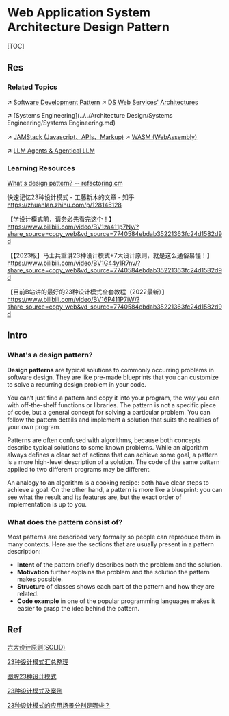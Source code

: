# Web Application System Architecture Design Pattern

[TOC]



## Res
### Related Topics
↗ [Software Development Pattern](../../../../Software%20Development%20Pattern/Software%20Development%20Pattern.md)
↗ [DS Web Services' Architectures](../../../../../🔑%20CS%20Core/🍕%20Computer%20Storage%20&%20Database%20Systems/Database%20Systems/DS%20Web%20Services'%20Architectures.md)

↗️ [Systems Engineering](../../Architecture Design/Systems Engineering/Systems Engineering.md)

↗ [JAMStack (Javascript、APIs、Markup)](../../🖥️%20Web%20FrontEnd%20Dev/JAMStack%20(Javascript、APIs、Markup)/JAMStack%20(Javascript、APIs、Markup).md)
↗ [WASM (WebAssembly)](../../🖥️%20Web%20FrontEnd%20Dev/🚜%20WASM%20(WebAssembly)/WASM%20(WebAssembly).md)

↗ [LLM Agents & Agentical LLM](../../../../../🧠%20Computing%20Methodologies/👽%20Artificial%20Intelligence/Natural%20Language%20Processing%20(NLP)%20&%20Computational%20Linguistics/🦑%20LLM%20(Large%20Language%20Model)/🚮%20LLM%20Applications%20&%20LLM-Driven%20Automation/🫣%20LLM%20Agents%20&%20Agentical%20LLM/LLM%20Agents%20&%20Agentical%20LLM.md)


### Learning Resources
[What's design pattern?  -- refactoring.cm](https://refactoring.guru/design-patterns/what-is-pattern)

快速记忆23种设计模式 - 工藤新木的文章 - 知乎 https://zhuanlan.zhihu.com/p/128145128

【学设计模式前，请务必先看完这个！】 https://www.bilibili.com/video/BV1za411p7Ny/?share_source=copy_web&vd_source=7740584ebdab35221363fc24d1582d9d

【【2023版】马士兵重讲23种设计模式+7大设计原则，就是这么通俗易懂！】 https://www.bilibili.com/video/BV1G44y1R7nv/?share_source=copy_web&vd_source=7740584ebdab35221363fc24d1582d9d

【目前B站讲的最好的23种设计模式全套教程（2022最新）】 https://www.bilibili.com/video/BV16P411P7iW/?share_source=copy_web&vd_source=7740584ebdab35221363fc24d1582d9d



## Intro
### What's a design pattern?
**Design patterns** are typical solutions to commonly occurring problems in software design. They are like pre-made blueprints that you can customize to solve a recurring design problem in your code.

You can’t just find a pattern and copy it into your program, the way you can with off-the-shelf functions or libraries. The pattern is not a specific piece of code, but a general concept for solving a particular problem. You can follow the pattern details and implement a solution that suits the realities of your own program.

Patterns are often confused with algorithms, because both concepts describe typical solutions to some known problems. While an algorithm always defines a clear set of actions that can achieve some goal, a pattern is a more high-level description of a solution. The code of the same pattern applied to two different programs may be different.

An analogy to an algorithm is a cooking recipe: both have clear steps to achieve a goal. On the other hand, a pattern is more like a blueprint: you can see what the result and its features are, but the exact order of implementation is up to you.


### What does the pattern consist of?
Most patterns are described very formally so people can reproduce them in many contexts. Here are the sections that are usually present in a pattern description:

- **Intent** of the pattern briefly describes both the problem and the solution.
- **Motivation** further explains the problem and the solution the pattern makes possible.
- **Structure** of classes shows each part of the pattern and how they are related.
- **Code example** in one of the popular programming languages makes it easier to grasp the idea behind the pattern.



## Ref
[六大设计原则(SOLID)](https://link.zhihu.com/?target=https%3A//www.jianshu.com/p/3268264ae581)

[23种设计模式汇总整理](https://link.zhihu.com/?target=https%3A//blog.csdn.net/jason0539/article/details/44956775)

[图解23种设计模式](https://link.zhihu.com/?target=https%3A//www.sohu.com/a/287052635_100028126)

[23种设计模式及案例](https://link.zhihu.com/?target=https%3A//www.jianshu.com/p/4a5a0a92e7d5)

[23种设计模式的应用场景分别是哪些？](https://www.zhihu.com/question/319789674/answer/664730776)
